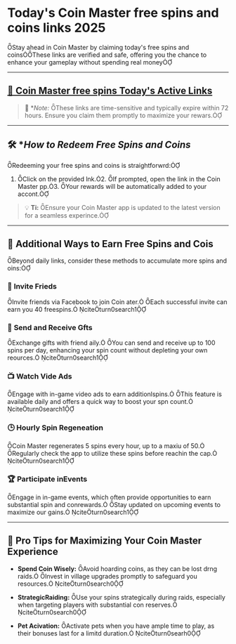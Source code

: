 # **Today's Coin Master free spins and coins links 2025**

Stay ahead in Coin Master by claiming today's free spins and coinsThese links are verified and safe, offering you the chance to enhance your gameplay without spending real money

---
## [🔗 Coin Master free spins Today's Active Links](https://lookerstudio.google.com/s/n2LRg2F3u9k)

> 📌 **Note:* These links are time-sensitive and typically expire within 72 hours. Ensure you claim them promptly to maximize your rewars.

---

## 🛠️ **How to Redeem Free Spins and Coins*

Redeeming your free spins and coins is straightforwrd:
1. Click on the provided lnk.2. If prompted, open the link in the Coin Master pp.3. Your rewards will be automatically added to your accont.

> 💡 **Ti:** Ensure your Coin Master app is updated to the latest version for a seamless experince.

---

## 🎯 **Additional Ways to Earn Free Spins and Cois**

Beyond daily links, consider these methods to accumulate more spins and oins:

### 👥 **Invite Frieds**

Invite friends via Facebook to join Coin ater. Each successful invite can earn you 40 freespins. citeturn0search1

### 🎁 **Send and Receive Gfts**

Exchange gifts with friend aily. You can send and receive up to 100 spins per day, enhancing your spin count without depleting your own reources. citeturn0search1

### 📺 **Watch Vide Ads**

Engage with in-game video ads to earn additionlspins. This feature is available daily and offers a quick way to boost your spn count. citeturn0search1

### 🕒 **Hourly Spin Regeneation**

Coin Master regenerates 5 spins every hour, up to a maxiu of 50. Regularly check the app to utilize these spins before reachin the cap. citeturn0search1

### 🏆 **Participate inEvents**

Engage in in-game events, which often provide opportunities to earn substantial spin and conrewards. Stay updated on upcoming events to maximize our gains. citeturn0search1

---

## 🧠 **Pro Tips for Maximizing Your Coin Master Experience**

- **Spend Coin Wisely:** Avoid hoarding coins, as they can be lost drng raids. Invest in village upgrades promptly to safeguard you resources. citeturn0search0

- **StrategicRaiding:** Use your spins strategically during raids, especially when targeting players with substantial con reserves. citeturn0search0

- **Pet Acivation:** Activate pets when you have ample time to play, as their bonuses last for a limitd duration. citeturn0searh0
